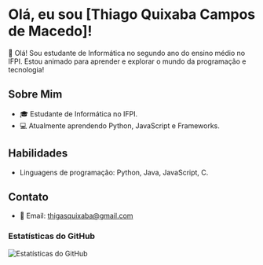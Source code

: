 # Olá, eu sou [Thiago Quixaba Campos de Macedo]!

👋 Olá! Sou estudante de Informática no segundo ano do ensino médio no IFPI. Estou animado para aprender e explorar o mundo da programação e tecnologia!

## Sobre Mim

- 🎓 Estudante de Informática no IFPI.
- 💻 Atualmente aprendendo Python, JavaScript e Frameworks.

## Habilidades

- Linguagens de programação: Python, Java, JavaScript, C.

## Contato

- 📧 Email: thigasquixaba@gmail.com

### Estatísticas do GitHub

![Estatísticas do GitHub](https://github-readme-stats.vercel.app/api?username=ThiagoQuixaba&show_icons=true&theme=radical)



<!--
**ThiagoQuixaba/ThiagoQuixaba** is a ✨ _special_ ✨ repository because its `README.md` (this file) appears on your GitHub profile.

Here are some ideas to get you started:

- 🔭 I’m currently working on ...
- 🌱 I’m currently learning ...
- 👯 I’m looking to collaborate on ...
- 🤔 I’m looking for help with ...
- 💬 Ask me about ...
- 📫 How to reach me: ...
- 😄 Pronouns: ...
- ⚡ Fun fact: ...
-->
